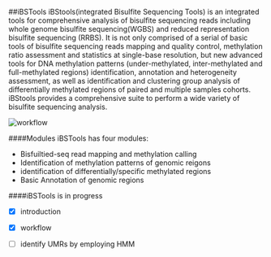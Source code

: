 
##iBSTools
iBStools(integrated Bisulfite Sequencing Tools) is an integrated tools for comprehensive analysis of bisulfite sequencing reads including whole genome bisulfite sequencing(WGBS) and reduced representation bisulfite sequencing (RRBS). It is not only comprised of a serial of basic tools of bisulfite sequencing reads mapping and quality control, methylation ratio assessment and statistics at single-base resolution, but new advanced tools for DNA methylation patterns (under-methylated, inter-methylated and full-methylated regions) identification, annotation and heterogeneity assessment, as well as identification and clustering group analysis of differentially methylated regions of paired and multiple samples cohorts. iBStools provides a comprehensive suite  to perform a wide  variety of bisulfite sequencing analysis.

![workflow](https://github.com/methylation/iBSTools/imgs/workflow.png)

####Modules
iBSTools has four modules:
* Bisfuiltied-seq read mapping and methylation calling
* Identification of methylation patterns  of genomic reigons
* identification of differentially/specific methylated regions
* Basic Annotation of genomic regions

####iBSTools is in progress

- [x] introduction
- [x] workflow
- [ ] identify UMRs by employing HMM


